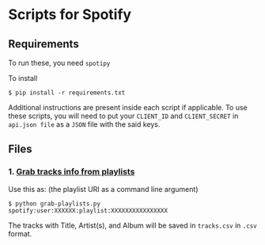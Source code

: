 # Scripts for Spotify

## Requirements
To run these, you need `spotipy`

To install
```
$ pip install -r requirements.txt
```
Additional instructions are present inside each script if applicable.
To use these scripts, you will need to put your `CLIENT_ID` and `CLIENT_SECRET` in `api.json file` as a `JSON` file with the said keys.

## Files

### 1. [Grab tracks info from playlists](grab-playlists.py)

Use this as: (the playlist URI as a command line argument)
```
$ python grab-playlists.py spotify:user:XXXXXX:playlist:XXXXXXXXXXXXXXXX
```
The tracks with Title, Artist(s), and Album will be saved in `tracks.csv` in `.csv` format.
